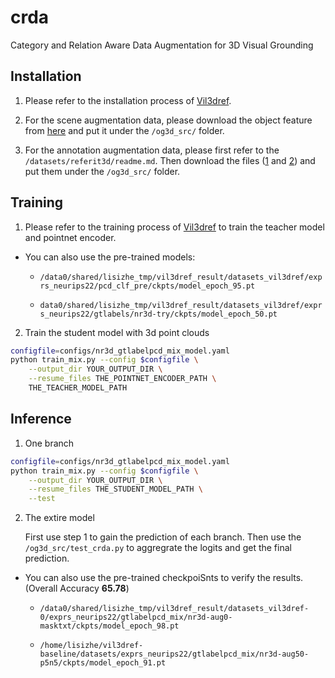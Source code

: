 # crda

Category and Relation Aware Data Augmentation for 3D Visual Grounding

## Installation

1. Please refer to the installation process of [Vil3dref](https://github.com/cshizhe/vil3dref).

2. For the scene augmentation data, please download the object feature from [here](https://drive.google.com/file/d/1VrOoqS-yHrd-9R54AIuRkjq5mGoU0xlD/view?usp=sharing) and put it under the `/og3d_src/` folder.

3. For the annotation augmentation data, please first refer to the `/datasets/referit3d/readme.md`. Then download the files ([1](https://drive.google.com/file/d/1qc9aeasdaQk-E2Z1i2lEiY5OdROoSDWz/view?usp=sharing) and [2](https://drive.google.com/file/d/13FdfrwAjfhjandPh4MYIWNrur_XrbAKU/view?usp=sharing)) and put them under the `/og3d_src/` folder.

## Training

1. Please refer to the training process of [Vil3dref](https://github.com/cshizhe/vil3dref) to train the teacher model and pointnet encoder.

* You can also use the pre-trained models:

    - `/data0/shared/lisizhe_tmp/vil3dref_result/datasets_vil3dref/exprs_neurips22/pcd_clf_pre/ckpts/model_epoch_95.pt`

    - `data0/shared/lisizhe_tmp/vil3dref_result/datasets_vil3dref/exprs_neurips22/gtlabels/nr3d-try/ckpts/model_epoch_50.pt`

2. Train the student model with 3d point clouds

```bash
configfile=configs/nr3d_gtlabelpcd_mix_model.yaml
python train_mix.py --config $configfile \
    --output_dir YOUR_OUTPUT_DIR \
    --resume_files THE_POINTNET_ENCODER_PATH \
    THE_TEACHER_MODEL_PATH
```

## Inference

1. One branch

```bash
configfile=configs/nr3d_gtlabelpcd_mix_model.yaml
python train_mix.py --config $configfile \
    --output_dir YOUR_OUTPUT_DIR \
    --resume_files THE_STUDENT_MODEL_PATH \
    --test
```

2. The extire model

    First use step 1 to gain the prediction of each branch. Then use the `/og3d_src/test_crda.py` to aggregrate the logits and get the final prediction.

* You can also use the pre-trained checkpoiSnts to verify the results. (Overall Accuracy **65.78**)

    - `/data0/shared/lisizhe_tmp/vil3dref_result/datasets_vil3dref-0/exprs_neurips22/gtlabelpcd_mix/nr3d-aug0-masktxt/ckpts/model_epoch_98.pt`

    - `/home/lisizhe/vil3dref-baseline/datasets/exprs_neurips22/gtlabelpcd_mix/nr3d-aug50-p5n5/ckpts/model_epoch_91.pt`